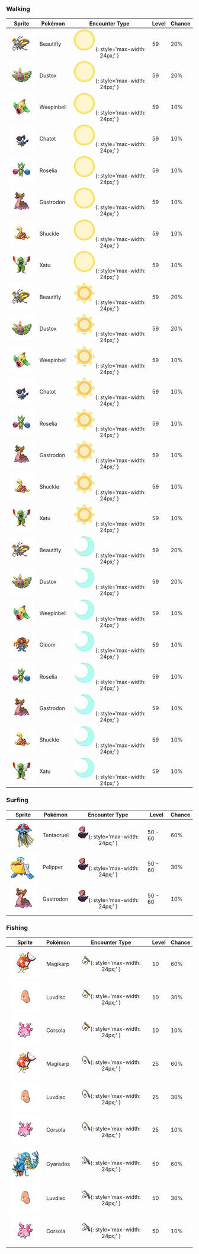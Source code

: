 ### Walking

| Sprite | Pokémon | Encounter Type | Level | Chance |
|:------:|---------|:--------------:|-------|--------|
| ![Beautifly](../../assets/sprites/beautifly/front.gif "Beautifly") | Beautifly | ![Morning](../../assets/encounter_types/morning.png "Morning"){: style='max-width: 24px;' } | 59 | 20% |
| ![Dustox](../../assets/sprites/dustox/front.gif "Dustox") | Dustox | ![Morning](../../assets/encounter_types/morning.png "Morning"){: style='max-width: 24px;' } | 59 | 20% |
| ![Weepinbell](../../assets/sprites/weepinbell/front.gif "Weepinbell") | Weepinbell | ![Morning](../../assets/encounter_types/morning.png "Morning"){: style='max-width: 24px;' } | 59 | 10% |
| ![Chatot](../../assets/sprites/chatot/front.gif "Chatot") | Chatot | ![Morning](../../assets/encounter_types/morning.png "Morning"){: style='max-width: 24px;' } | 59 | 10% |
| ![Roselia](../../assets/sprites/roselia/front.gif "Roselia") | Roselia | ![Morning](../../assets/encounter_types/morning.png "Morning"){: style='max-width: 24px;' } | 59 | 10% |
| ![Gastrodon](../../assets/sprites/gastrodon/front.gif "Gastrodon") | Gastrodon | ![Morning](../../assets/encounter_types/morning.png "Morning"){: style='max-width: 24px;' } | 59 | 10% |
| ![Shuckle](../../assets/sprites/shuckle/front.gif "Shuckle") | Shuckle | ![Morning](../../assets/encounter_types/morning.png "Morning"){: style='max-width: 24px;' } | 59 | 10% |
| ![Xatu](../../assets/sprites/xatu/front.gif "Xatu") | Xatu | ![Morning](../../assets/encounter_types/morning.png "Morning"){: style='max-width: 24px;' } | 59 | 10% |
| ![Beautifly](../../assets/sprites/beautifly/front.gif "Beautifly") | Beautifly | ![Day](../../assets/encounter_types/day.png "Day"){: style='max-width: 24px;' } | 59 | 20% |
| ![Dustox](../../assets/sprites/dustox/front.gif "Dustox") | Dustox | ![Day](../../assets/encounter_types/day.png "Day"){: style='max-width: 24px;' } | 59 | 20% |
| ![Weepinbell](../../assets/sprites/weepinbell/front.gif "Weepinbell") | Weepinbell | ![Day](../../assets/encounter_types/day.png "Day"){: style='max-width: 24px;' } | 59 | 10% |
| ![Chatot](../../assets/sprites/chatot/front.gif "Chatot") | Chatot | ![Day](../../assets/encounter_types/day.png "Day"){: style='max-width: 24px;' } | 59 | 10% |
| ![Roselia](../../assets/sprites/roselia/front.gif "Roselia") | Roselia | ![Day](../../assets/encounter_types/day.png "Day"){: style='max-width: 24px;' } | 59 | 10% |
| ![Gastrodon](../../assets/sprites/gastrodon/front.gif "Gastrodon") | Gastrodon | ![Day](../../assets/encounter_types/day.png "Day"){: style='max-width: 24px;' } | 59 | 10% |
| ![Shuckle](../../assets/sprites/shuckle/front.gif "Shuckle") | Shuckle | ![Day](../../assets/encounter_types/day.png "Day"){: style='max-width: 24px;' } | 59 | 10% |
| ![Xatu](../../assets/sprites/xatu/front.gif "Xatu") | Xatu | ![Day](../../assets/encounter_types/day.png "Day"){: style='max-width: 24px;' } | 59 | 10% |
| ![Beautifly](../../assets/sprites/beautifly/front.gif "Beautifly") | Beautifly | ![Night](../../assets/encounter_types/night.png "Night"){: style='max-width: 24px;' } | 59 | 20% |
| ![Dustox](../../assets/sprites/dustox/front.gif "Dustox") | Dustox | ![Night](../../assets/encounter_types/night.png "Night"){: style='max-width: 24px;' } | 59 | 20% |
| ![Weepinbell](../../assets/sprites/weepinbell/front.gif "Weepinbell") | Weepinbell | ![Night](../../assets/encounter_types/night.png "Night"){: style='max-width: 24px;' } | 59 | 10% |
| ![Gloom](../../assets/sprites/gloom/front.gif "Gloom") | Gloom | ![Night](../../assets/encounter_types/night.png "Night"){: style='max-width: 24px;' } | 59 | 10% |
| ![Roselia](../../assets/sprites/roselia/front.gif "Roselia") | Roselia | ![Night](../../assets/encounter_types/night.png "Night"){: style='max-width: 24px;' } | 59 | 10% |
| ![Gastrodon](../../assets/sprites/gastrodon/front.gif "Gastrodon") | Gastrodon | ![Night](../../assets/encounter_types/night.png "Night"){: style='max-width: 24px;' } | 59 | 10% |
| ![Shuckle](../../assets/sprites/shuckle/front.gif "Shuckle") | Shuckle | ![Night](../../assets/encounter_types/night.png "Night"){: style='max-width: 24px;' } | 59 | 10% |
| ![Xatu](../../assets/sprites/xatu/front.gif "Xatu") | Xatu | ![Night](../../assets/encounter_types/night.png "Night"){: style='max-width: 24px;' } | 59 | 10% |

### Surfing

| Sprite | Pokémon | Encounter Type | Level | Chance |
|:------:|---------|:--------------:|-------|--------|
| ![Tentacruel](../../assets/sprites/tentacruel/front.gif "Tentacruel") | Tentacruel | ![Surf](../../assets/encounter_types/surf.png "Surf"){: style='max-width: 24px;' } | 50 - 60 | 60% |
| ![Pelipper](../../assets/sprites/pelipper/front.gif "Pelipper") | Pelipper | ![Surf](../../assets/encounter_types/surf.png "Surf"){: style='max-width: 24px;' } | 50 - 60 | 30% |
| ![Gastrodon](../../assets/sprites/gastrodon/front.gif "Gastrodon") | Gastrodon | ![Surf](../../assets/encounter_types/surf.png "Surf"){: style='max-width: 24px;' } | 50 - 60 | 10% |

### Fishing

| Sprite | Pokémon | Encounter Type | Level | Chance |
|:------:|---------|:--------------:|-------|--------|
| ![Magikarp](../../assets/sprites/magikarp/front.gif "Magikarp") | Magikarp | ![Old Rod](../../assets/encounter_types/old_rod.png "Old Rod"){: style='max-width: 24px;' } | 10 | 60% |
| ![Luvdisc](../../assets/sprites/luvdisc/front.gif "Luvdisc") | Luvdisc | ![Old Rod](../../assets/encounter_types/old_rod.png "Old Rod"){: style='max-width: 24px;' } | 10 | 30% |
| ![Corsola](../../assets/sprites/corsola/front.gif "Corsola") | Corsola | ![Old Rod](../../assets/encounter_types/old_rod.png "Old Rod"){: style='max-width: 24px;' } | 10 | 10% |
| ![Magikarp](../../assets/sprites/magikarp/front.gif "Magikarp") | Magikarp | ![Good Rod](../../assets/encounter_types/good_rod.png "Good Rod"){: style='max-width: 24px;' } | 25 | 60% |
| ![Luvdisc](../../assets/sprites/luvdisc/front.gif "Luvdisc") | Luvdisc | ![Good Rod](../../assets/encounter_types/good_rod.png "Good Rod"){: style='max-width: 24px;' } | 25 | 30% |
| ![Corsola](../../assets/sprites/corsola/front.gif "Corsola") | Corsola | ![Good Rod](../../assets/encounter_types/good_rod.png "Good Rod"){: style='max-width: 24px;' } | 25 | 10% |
| ![Gyarados](../../assets/sprites/gyarados/front.gif "Gyarados") | Gyarados | ![Super Rod](../../assets/encounter_types/super_rod.png "Super Rod"){: style='max-width: 24px;' } | 50 | 60% |
| ![Luvdisc](../../assets/sprites/luvdisc/front.gif "Luvdisc") | Luvdisc | ![Super Rod](../../assets/encounter_types/super_rod.png "Super Rod"){: style='max-width: 24px;' } | 50 | 30% |
| ![Corsola](../../assets/sprites/corsola/front.gif "Corsola") | Corsola | ![Super Rod](../../assets/encounter_types/super_rod.png "Super Rod"){: style='max-width: 24px;' } | 50 | 10% |

